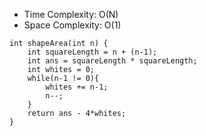 * Time Complexity: O(N)
* Space Complexity: O(1)
```
int shapeArea(int n) {
    int squareLength = n + (n-1);
    int ans = squareLength * squareLength;
    int whites = 0;
    while(n-1 != 0){
        whites += n-1;
        n--;
    }
    return ans - 4*whites;
}
```
